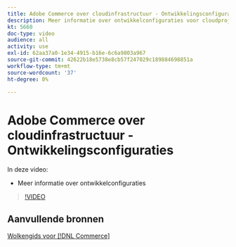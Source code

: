 ```yaml
---
title: Adobe Commerce over cloudinfrastructuur - Ontwikkelingsconfiguraties
description: Meer informatie over ontwikkelconfiguraties voor cloudprojecten.
kt: 5660
doc-type: video
audience: all
activity: use
exl-id: 62aa37a0-1e34-4915-b16e-6c6a9803a967
source-git-commit: 42622b18e5738e8cb57f247029c189884698851a
workflow-type: tm+mt
source-wordcount: '37'
ht-degree: 0%

---
```


# Adobe Commerce over cloudinfrastructuur - Ontwikkelingsconfiguraties

In deze video:

- Meer informatie over ontwikkelconfiguraties

>[!VIDEO](https://video.tv.adobe.com/v/35696?quality=12&learn=on)

## Aanvullende bronnen

[Wolkengids voor [!DNL Commerce]](https://devdocs.magento.com/cloud/bk-cloud.html)
